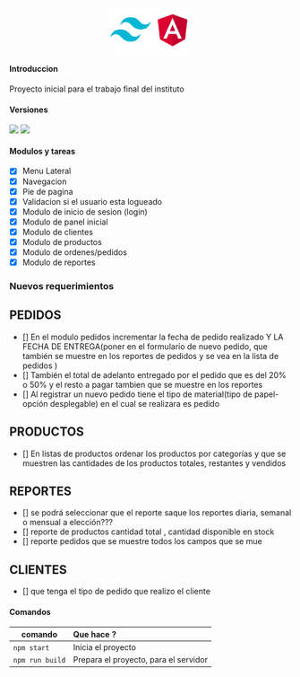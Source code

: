 <p align="center">
    <img src="src/assets/preview/logo.png" width="150">
</p>

#### Introduccion

Proyecto inicial para el trabajo final del instituto

#### Versiones

<a href="https://angular.io"><img height= "24" src= "https://img.shields.io/badge/Angular 18-DD0031?style=for-the-badge&logo=angular&logoColor=white"></a> <a href="https://tailwindcss.com"><img height= "24" src= "https://img.shields.io/badge/Tailwind 3-0ea5e9?style=for-the-badge&logo=tailwind-css&logoColor=white"></a>

#### Modulos y tareas

- [x] Menu Lateral
- [x] Navegacion
- [x] Pie de pagina
- [x] Validacion si el usuario esta logueado
- [x] Modulo de inicio de sesion (login)
- [x] Modulo de panel inicial
- [x] Modulo de clientes
- [x] Modulo de productos
- [x] Modulo de ordenes/pedidos
- [x] Modulo de reportes

### Nuevos requerimientos

## PEDIDOS

- [] En el modulo pedidos incrementar la fecha de pedido realizado Y LA FECHA DE ENTREGA(poner en el formulario de nuevo pedido, que también se muestre en los reportes de pedidos y se vea en la lista de pedidos )
- [] También el total de adelanto entregado por el pedido que es del 20% o 50% y el resto a pagar tambien que se muestre en los reportes
- [] Al registrar un nuevo pedido tiene el tipo de material(tipo de papel-opción desplegable) en el cual se realizara es pedido

## PRODUCTOS

- [] En listas de productos ordenar los productos por categorías y que se muestren las cantidades de los productos totales, restantes y vendidos

## REPORTES

- [] se podrá seleccionar que el reporte saque los reportes diaria, semanal o mensual a elección???
- [] reporte de productos cantidad total , cantidad disponible en stock
- [] reporte pedidos que se muestre todos los campos que se mue

## CLIENTES

- [] que tenga el tipo de pedido que realizo el cliente

#### Comandos

| comando         | Que hace ?                            |
| --------------- | :------------------------------------ |
| `npm start`     | Inicia el proyecto                    |
| `npm run build` | Prepara el proyecto, para el servidor |
